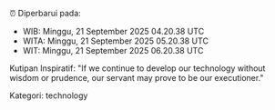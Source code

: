⏰ Diperbarui pada:
- WIB: Minggu, 21 September 2025 04.20.38 UTC
- WITA: Minggu, 21 September 2025 05.20.38 UTC
- WIT: Minggu, 21 September 2025 06.20.38 UTC

Kutipan Inspiratif:
"If we continue to develop our technology without wisdom or prudence, our servant may prove to be our executioner."


Kategori: technology

